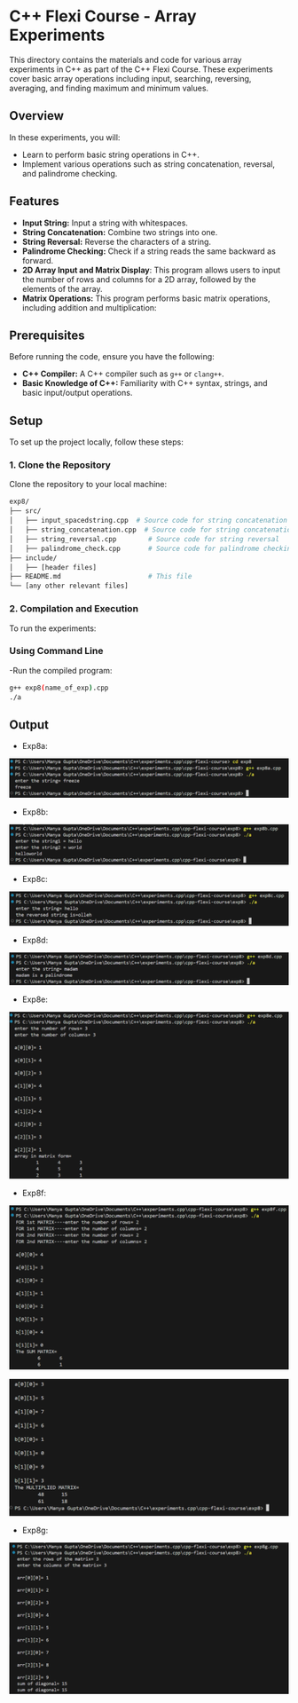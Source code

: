 # C++ Flexi Course - Array Experiments

This directory contains the materials and code for various array experiments in C++ as part of the C++ Flexi Course. These experiments cover basic array operations including input, searching, reversing, averaging, and finding maximum and minimum values.

## Overview

In these experiments, you will:
- Learn to perform basic string operations in C++.
- Implement various operations such as string concatenation, reversal, and palindrome checking.

## Features
- **Input String:** Input a string with whitespaces.
- **String Concatenation:** Combine two strings into one.
- **String Reversal:** Reverse the characters of a string.
- **Palindrome Checking:** Check if a string reads the same backward as forward.
- **2D Array Input and Matrix Display**: This program allows users to input the number of rows and columns for a 2D array, followed by the elements of the array.
- **Matrix Operations:** This program performs basic matrix operations, including addition and multiplication:
## Prerequisites

Before running the code, ensure you have the following:
- **C++ Compiler:** A C++ compiler such as `g++` or `clang++`.
- **Basic Knowledge of C++:** Familiarity with C++ syntax, strings, and basic input/output operations.

## Setup

To set up the project locally, follow these steps:

### 1. Clone the Repository

Clone the repository to your local machine:

```bash
exp8/
├── src/
│   ├── input_spacedstring.cpp  # Source code for string concatenation
│   ├── string_concatenation.cpp  # Source code for string concatenation
│   ├── string_reversal.cpp        # Source code for string reversal
│   ├── palindrome_check.cpp       # Source code for palindrome checking
├── include/
│   ├── [header files]
├── README.md                      # This file
└── [any other relevant files]
```

### 2. Compilation and Execution
To run the experiments:

### Using Command Line

-Run the compiled program:
```bash
g++ exp8(name_of_exp).cpp
./a
```

## Output
- Exp8a:

![alt text](outputExp8a.png)

- Exp8b:

![alt text](outputExp8b.png)

- Exp8c:

![alt text](outputExp8c.png)

- Exp8d:

![alt text](outputExp8d.png)

- Exp8e:

![alt text](outputExp8e.png)

- Exp8f:

![alt text](outputExp8f-1.png)

![alt text](outputExp8f-2.png)

- Exp8g:

![alt text](outputExp8g.png)